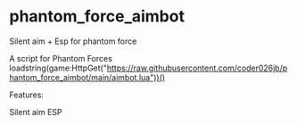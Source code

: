 # phantom_force_aimbot
Silent aim + Esp for phantom force

A script for Phantom Forces
loadstring(game:HttpGet("https://raw.githubusercontent.com/coder026jb/phantom_force_aimbot/main/aimbot.lua"))()

Features:

Silent aim
ESP
